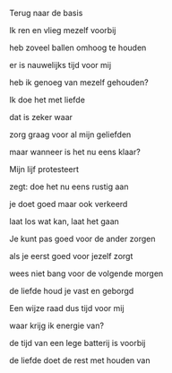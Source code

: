 Terug naar de basis

Ik ren en vlieg mezelf voorbij

heb zoveel ballen omhoog te houden

er is nauwelijks tijd voor mij

heb ik genoeg van mezelf gehouden?

Ik doe het met liefde

dat is zeker waar

zorg graag voor al mijn geliefden

maar wanneer is het nu eens klaar?

Mijn lijf protesteert

zegt: doe het nu eens rustig aan

je doet goed maar ook verkeerd

laat los wat kan, laat het gaan

Je kunt pas goed voor de ander zorgen

als je eerst goed voor jezelf zorgt

wees niet bang voor de volgende morgen

de liefde houd je vast en geborgd

Een wijze raad dus tijd voor mij

waar krijg ik energie van?

de tijd van een lege batterij is voorbij

de liefde doet de rest met houden van
